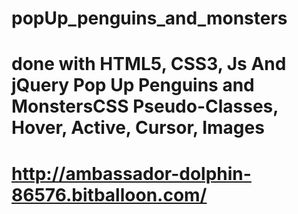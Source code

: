 # popUp_penguins_and_monsters
# done with HTML5, CSS3, Js And jQuery Pop Up Penguins and MonstersCSS Pseudo-Classes, Hover, Active, Cursor, Images
# http://ambassador-dolphin-86576.bitballoon.com/